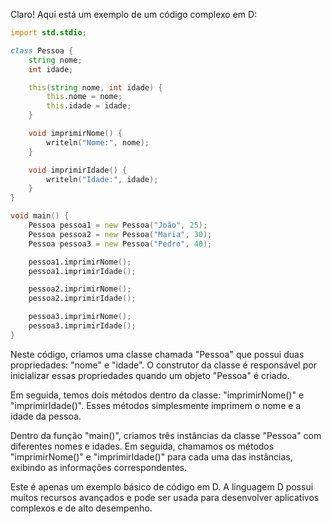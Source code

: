 Claro! Aqui está um exemplo de um código complexo em D:

```d
import std.stdio;

class Pessoa {
    string nome;
    int idade;

    this(string nome, int idade) {
        this.nome = nome;
        this.idade = idade;
    }

    void imprimirNome() {
        writeln("Nome:", nome);
    }

    void imprimirIdade() {
        writeln("Idade:", idade);
    }
}

void main() {
    Pessoa pessoa1 = new Pessoa("João", 25);
    Pessoa pessoa2 = new Pessoa("Maria", 30);
    Pessoa pessoa3 = new Pessoa("Pedro", 40);

    pessoa1.imprimirNome();
    pessoa1.imprimirIdade();

    pessoa2.imprimirNome();
    pessoa2.imprimirIdade();

    pessoa3.imprimirNome();
    pessoa3.imprimirIdade();
}
```

Neste código, criamos uma classe chamada "Pessoa" que possui duas propriedades: "nome" e "idade". O construtor da classe é responsável por inicializar essas propriedades quando um objeto "Pessoa" é criado.

Em seguida, temos dois métodos dentro da classe: "imprimirNome()" e "imprimirIdade()". Esses métodos simplesmente imprimem o nome e a idade da pessoa.

Dentro da função "main()", criamos três instâncias da classe "Pessoa" com diferentes nomes e idades. Em seguida, chamamos os métodos "imprimirNome()" e "imprimirIdade()" para cada uma das instâncias, exibindo as informações correspondentes.

Este é apenas um exemplo básico de código em D. A linguagem D possui muitos recursos avançados e pode ser usada para desenvolver aplicativos complexos e de alto desempenho.
